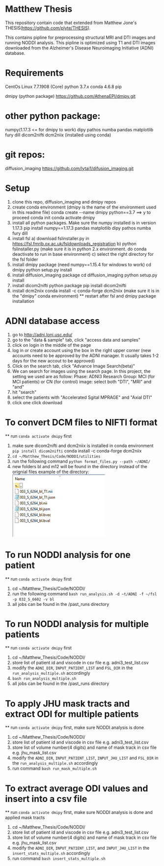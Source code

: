 # Matthew Thesis
This repository contain code that extended from Matthew Jone's THESIS(https://github.com/plyte/THESIS).

This contains pipline for preprocessing structural MRI and DTI images and running NODDI analysis. This pipline is optimized using T1 and DTI images downloaded from the Alzheimer's Disease Neuroimaging Initiative (ADNI) database.

# Requirements 
CentOs Linux 7.7.1908 (Core)
python 3.7.x
conda 4.6.8
pip

dmipy (python package)
https://github.com/AthenaEPI/dmipy.git

# other python package:
numpy(1.17.3 <= for dmipy to work)
dipy
pathos
numba
pandas
matplotlib
fury
dill
dicom2nifti
dcm2niix (installed using conda)

# git repos:
diffusion_imaging
https://github.com/lytai1/difusion_imaging.git

# Setup
1) clone this repo, diffusion_imaging and dmipy repos
2) create conda environment (dmipy is the name of the environment used in this readme file)
conda create --name dmipy python==3.7
==> y to proceed
conda init
conda activate dmipy
3) install all python packages. Make sure the numpy installed is in version 1.17.3
pip install numpy==1.17.3 pandas matplotlib dipy pathos numba fury dill
4) install fsl
  a) download fslinstaller.py in https://fsl.fmrib.ox.ac.uk/fsldownloads_registration
  b) python fslinstaller.py (make sure it is in python 2.x environment. do conda deactivate to run in base environment)
  c) select the right directory for the fsl folder
5) install dmipy package
(need numpy==1.15.4 for windows to work)
cd dmipy
python setup.py install
6) install diffusion_imaging package
cd diffusion_imaging
python setup.py install
7) install dicom2nifti python package
pip install dicom2nifti
8) install dcm2niix
conda install -c conda-forge dcm2niix
(make sure it is in the "dmipy" conda environment)
** restart after fsl and dmipy package installation

# ADNI database access
1) go to http://adni.loni.usc.edu/
2) go to the "data & sample" tab, click "access data and samples"
3) click on login in the middle of the page
4) log in or create account using the box in the right upper corner (new accounts need to be approved by the ADNI manager. It usually takes 1-2 days for the new accout to be approved)
5) Click on the search tab, click "Advance Image Search(beta)"
6) We can search for images using the search page. In this project, the setting we used are as follow:
Phase: ADNI3
Research Group: MCI (for MCI patients) or CN (for control)
image: select both "DTI", "MRI" and "and"
7) hit "search" 
8) select the patients with "Accelerated Sgital MPRAGE" and "Axial DTI"
9) click one click download

# To convert DCM files to NIFTI format
** run `conda activate dmipy` first
1) make sure dicom2nifti and dcm2niix is installed in conda environment
`pip install dicom2nifti`
conda install -c conda-forge dcm2niix
2) `cd ~/Matthew_Thesis/Code/NODDI/utilities`
3) run the following command
`python format_files.py --path ~/ADNI/`
4) new folders bl and m12 will be found in the directory instead of the orignial files
example of the directory:
![Example directory preprocessing](./Documentation/sample_dir_after_preprocessing.png)

# To run NODDI analysis for one patient
** run `conda activate dmipy` first
1) cd ~/Matthew_Thesis/Code/NODDI/
2) run the following command
`bash run_analysis.sh -d ~t/ADNI -f ~/fsl -p 032_S_6602 -v bl`
3) all jobs can be found in the /past_runs directory

# To run NODDI analysis for multiple patients
** run `conda activate dmipy` first
1) cd ~/Matthew_Thesis/Code/NODDI/
2) store list of patient id and viscode in csv file e.g. adni3_test_list.csv
3) modify the `ADNI_DIR`, `INPUT_PATIENT_LIST` and `FSL_DIR` in the `run_analysis_multiple.sh` accordingly
4) `bash run_analysis_multiple.sh`
5) all jobs can be found in the /past_runs directory

# To apply JHU mask tracts and extract ODI for multiple patients
** run `conda activate dmipy` first, make sure NODDI analysis is done
1) cd ~/Matthew_Thesis/Code/NODDI/
2) store list of patient id and viscode in csv file e.g. adni3_test_list.csv
3) store list of volume number(4 digits) and name of mask track in csv file e.g. jhu_mask_list.csv
4) modify the `ADNI_DIR`, `INPUT_PATIENT_LIST`, `INPUT_JHU_LIST` and `FSL_DIR` in the `run_analysis_multiple.sh` accordingly
5) run command
`bash run_mask_multiple.sh`

# To extract average ODI values and insert into a csv file
** run `conda activate dmipy` first, make sure NODDI analysis is done and applied mask tracts
1) cd ~/Matthew_Thesis/Code/NODDI/
2) store list of patient id and viscode in csv file e.g. adni3_test_list.csv
3) store list of volume number(4 digits) and name of mask track in csv file e.g. jhu_mask_list.csv
4) modify the `ADNI_DIR`, `INPUT_PATIENT_LIST`, and `INPUT_JHU_LIST` in the `insert_stats_multiple.sh` accordingly
5) run command
`bash insert_stats_multiple.sh`
